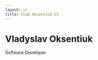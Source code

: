 ```yaml
---
layout: cv
title: Vlad Oksentiuk CV
---
```

# Vladyslav Oksentiuk
Software Developer

<!-- ### Footer

Last updated: November 2018 -->
